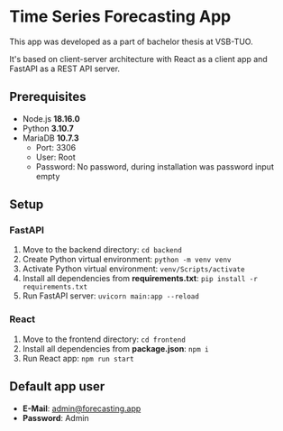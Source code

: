 # Time Series Forecasting App

This app was developed as a part of bachelor thesis at VSB-TUO.

It's based on client-server architecture with React as a client app and FastAPI as a REST API server.

## Prerequisites

- Node.js **18.16.0**
- Python **3.10.7**
- MariaDB **10.7.3**
  - Port: 3306
  - User: Root
  - Password: No password, during installation was password input empty

## Setup

### FastAPI

1. Move to the backend directory: `cd backend`
2. Create Python virtual environment: `python -m venv venv`
3. Activate Python virtual environment: `venv/Scripts/activate`
4. Install all dependencies from **requirements.txt**: `pip install -r requirements.txt`
5. Run FastAPI server: `uvicorn main:app --reload`

### React

1. Move to the frontend directory: `cd frontend`
2. Install all dependencies from **package.json**: `npm i`
3. Run React app: `npm run start`

## Default app user

- **E-Mail**: admin@forecasting.app
- **Password**: Admin
